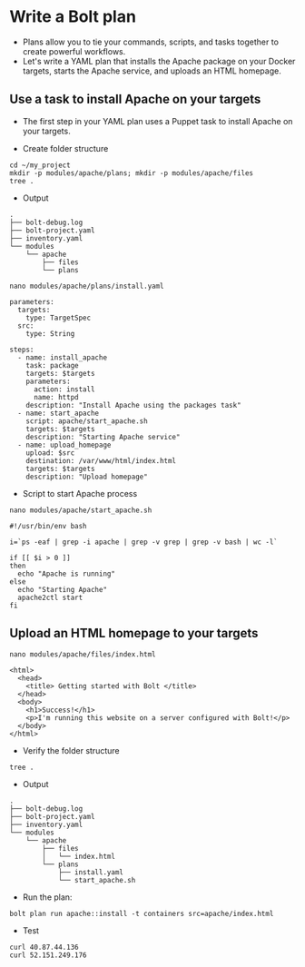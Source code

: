# Write a Bolt plan
- Plans allow you to tie your commands, scripts, and tasks together to create powerful workflows.
- Let's write a YAML plan that installs the Apache package on your Docker targets, starts the Apache service, and uploads an HTML homepage.

## Use a task to install Apache on your targets
- The first step in your YAML plan uses a Puppet task to install Apache on your targets.

- Create folder structure
```
cd ~/my_project
mkdir -p modules/apache/plans; mkdir -p modules/apache/files
tree .
```

- Output
```
.
├── bolt-debug.log
├── bolt-project.yaml
├── inventory.yaml
└── modules
    └── apache
        ├── files
        └── plans
```

```
nano modules/apache/plans/install.yaml
```

```
parameters:
  targets:
    type: TargetSpec
  src:
    type: String

steps:
  - name: install_apache
    task: package
    targets: $targets
    parameters:
      action: install
      name: httpd
    description: "Install Apache using the packages task"
  - name: start_apache
    script: apache/start_apache.sh
    targets: $targets
    description: "Starting Apache service"
  - name: upload_homepage
    upload: $src
    destination: /var/www/html/index.html
    targets: $targets
    description: "Upload homepage"
```

- Script to start Apache process
```
nano modules/apache/start_apache.sh
```

```
#!/usr/bin/env bash

i=`ps -eaf | grep -i apache | grep -v grep | grep -v bash | wc -l`

if [[ $i > 0 ]]
then
  echo "Apache is running"
else
  echo "Starting Apache"
  apache2ctl start
fi
```

## Upload an HTML homepage to your targets
```
nano modules/apache/files/index.html
```

```
<html>
  <head>
    <title> Getting started with Bolt </title>
  </head>
  <body>
    <h1>Success!</h1>
    <p>I'm running this website on a server configured with Bolt!</p>
  </body>
</html>
```

- Verify the folder structure
```
tree .
```

- Output
```
.
├── bolt-debug.log
├── bolt-project.yaml
├── inventory.yaml
└── modules
    └── apache
        ├── files
        │   └── index.html
        └── plans
            ├── install.yaml
            └── start_apache.sh
```

- Run the plan:
```
bolt plan run apache::install -t containers src=apache/index.html
```

- Test
```
curl 40.87.44.136
curl 52.151.249.176
```
